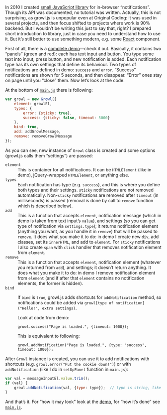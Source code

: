 In 2010 I created [small JavaScript library](https://github.com/originalcoding/growl.js)
for in-browser “notifications”. Though its API was documented, no tutorial was written.
Actually, this is not surprising, as growl.js is unpopular even at Original Coding:
it was used in several projects, and then focus shifted to projects where work is 90%
backend. But I wouldn’t be writing this just to say that, right? I prepared short
introduction to library, just in case you need to understand how to use it. But it’s
still better to use something modern, e.g. some [React](http://facebook.github.io/react/)
component.

First of all, there is a [complete demo](demo/)—check it out. Basically, it contains
two “panels” (green and red): each has text input and button. You type some text into
input, press button, and new notification is added. Each notification type has its own
settings that define its behaviour. Two types of notifications are defined in demo:
`success` and `error`. “Success” notifications are shown for 5 seconds, and then disappear.
“Error” ones stay on page until you “close” them. Now let’s look at the code.

At the bottom of <a href="demo/main.js"><code>main.js</code></a> there is following:

```js
var growl = new Growl({
    element: growlEl,
    types: {
        error: {sticky: true},
        success: {sticky: false, timeout: 5000}
    },
    bind: true,
    add: addGrowlMessage,
    remove: removeGrowlMessage
});
```

As you can see, new instance of `Growl` class is created and some options
(growl.js calls them “settings”) are passed:

<dl>
  <dt><code>element</code></dt>
  <dd>This is container for all notifications. It can be <code>HTMLElement</code> (like in demo), jQuery-wrapped <code>HTMLElement</code>, or anything else.</dd>
  <dt><code>types</code></dt>
  <dd>Each notification has type (e.g. <code>success</code>), and this is where you define both types and their settings. <code>sticky</code> notifications are not removed automatically. Non-<code>sticky</code> notifications are removed after <code>timeout</code> (in milliseconds) is passed (removal is done by call to <code>remove</code> function which is described below).</dd>
  <dt><code>add</code></dt>
  <dd>This is a function that accepts <code>element</code>, notification message (which in demo is taken from text input’s <code>value</code>), and settings (so you can get type of notification via <code>settings.type</code>); it returns notification element (anything you want, as <em>you</em> handle it in <code>remove</code>) that will be passed to <code>remove</code>. It does what you make it to do: in demo I create new <code>div</code>, add classes, set its <code>innerHTML</code>, and add to <code>element</code>. For <code>sticky</code> notifications I also create <code>span</code> with <code>click</code> handler that removes notification element from <code>element</code>.</dd>
  <dt><code>remove</code></dt>
  <dd>This is a function that accepts <code>element</code>, notification element (whatever you returned from <code>add</code>), and settings; it doesn’t return anything. It does what you make it to do: in demo I remove notification element from <code>element</code> (and if after that <code>element</code> contains no notification elements, the former is hidden).</dd>
  <dt><code>bind</code></dt>
  <dd>
    <p>If <code>bind</code> is <code>true</code>, growl.js adds shortcuts for <code>addNotification</code> method, so notifications could be added via <code>growl[type of notification]("Hello!", extra settings)</code>.</p>
    <p>Look at code from demo:</p>
<pre><code>growl.success("Page is loaded.", {timeout: 1000});</code></pre>
    <p>This is equivalent to following:</p>
<pre><code>growl.addNotification("Page is loaded.", {type: "success", timeout: 1000});</code></pre>
  </dd>
</dl>

After `Growl` instance is created, you can use it to add notifications
with shortcuts (e.g. `growl.error("Put the cookie down!")`) or
with `addNotification` (like I do in `setUpPanel` function in `main.js`):

```js
var val = messageInputEl.value.trim();
if (val) {
    growl.addNotification(val, {type: type});  // type is string, like "error" or "success"
}
```

And that’s it. For “how it may look” look at the [demo](demo/), for “how it’s done”
see <a href="demo/main.js"><code>main.js</code></a>.

